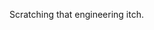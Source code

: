

Scratching that engineering itch. 



<!--[![Chayan Shrang Raj Latest Blog](https://github-readme-medium.vercel.app/?username=chayansraj&limit=1&bg=#9595e8&text=#e7e7ee)](https://medium.com/@omidnikrah)-->



<!-- ![](https://komarev.com/ghpvc/?username=chayansraj&color=green) -->

<!--
**chayansraj/chayansraj** is a ✨ _special_ ✨ repository because its `README.md` (this file) appears on your GitHub profile.

Here are some ideas to get you started:

  May the data be with you!
- 👯 I’m looking to collaborate on ...
- 🤔 I’m looking for help with ...
- 💬 Ask me about ...
- 📫 How to reach me: ...
- 😄 Pronouns: ...
- ⚡ Fun fact: ...
-->
